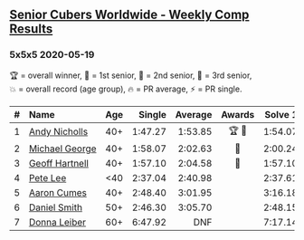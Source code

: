 <style>table {white-space: nowrap;}</style>

## [Senior Cubers Worldwide - Weekly Comp Results](/scw-comp/results/)
### 5x5x5 2020-05-19

<span style="white-space: nowrap;">🏆 = overall winner</span>, <span style="white-space: nowrap;">🥇 = 1st senior</span>, <span style="white-space: nowrap;">🥈 = 2nd senior</span>, <span style="white-space: nowrap;">🥉 = 3rd senior</span>, <span style="white-space: nowrap;">💥 = overall record (age group)</span>, <span style="white-space: nowrap;">🔥 = PR average</span>, <span style="white-space: nowrap;">⚡ = PR single</span>.

| # | Name | Age | Single | Average | Awards | Solve 1 | Solve 2 | Solve 3 | Solve 4 | Solve 5 | Video |
| :--: | :-- | :--: | --: | --: | :--: | --: | --: | --: | --: | --: | :-- |
| 1 | [Andy Nicholls](../../persons/andy_nicholls/555.md) | 40+ | 1:47.27 | 1:53.85 | 🏆 🥇 | 1:54.07 | 1:47.27 | 1:52.02 | 2:04.00 | 1:55.46 | [Link](https://www.facebook.com/events/201300894172579/permalink/202113550757980/) |
| 2 | [Michael George](../../persons/michael_george/555.md) | 40+ | 1:58.07 | 2:02.63 | 🥈 | 2:00.24 | 2:05.12 | 2:28.69 | 1:58.07 | 2:02.52 | [Link](https://www.facebook.com/events/201300894172579/permalink/202491050720230/) |
| 3 | [Geoff Hartnell](../../persons/geoff_hartnell/555.md) | 40+ | 1:57.10 | 2:04.58 | 🥉 | 1:57.10 | 1:59.96 | 2:03.42 | 2:10.35 | 2:21.80 | [Link](https://www.facebook.com/events/201300894172579/permalink/202443604058308/) |
| 4 | [Pete Lee](../../persons/pete_lee/555.md) | <40 | 2:37.04 | 2:40.98 |  | 2:37.61 | 2:48.28 | 2:37.04 | DNS | DNS | [Link](https://www.facebook.com/events/201300894172579/permalink/202514160717919/) |
| 5 | [Aaron Cumes](../../persons/aaron_cumes/555.md) | 40+ | 2:48.40 | 3:01.95 |  | 3:16.18 | 3:01.26 | 2:48.40 | DNS | DNS | [Link](https://www.facebook.com/events/201300894172579/permalink/202339374068731/) |
| 6 | [Daniel Smith](../../persons/daniel_smith/555.md) | 50+ | 2:46.30 | 3:05.70 |  | 2:48.15 | 2:46.30 | 3:42.66 | DNS | DNS | [Link](https://www.facebook.com/events/201300894172579/permalink/204240630545272/) |
| 7 | [Donna Leiber](../../persons/donna_leiber/555.md) | 60+ | 6:47.92 | DNF |  | 7:17.14 | 6:47.92 | DNS | DNS | DNS | [Link](https://www.facebook.com/events/201300894172579/permalink/204800883822580/) |

<!-- Global site tag (gtag.js) - Google Analytics -->
<script async src="https://www.googletagmanager.com/gtag/js?id=UA-86348435-3"></script>
<script>window.dataLayer = window.dataLayer || []; function gtag() {dataLayer.push(arguments);} gtag('js', new Date()); gtag('config', 'UA-86348435-3');</script>
